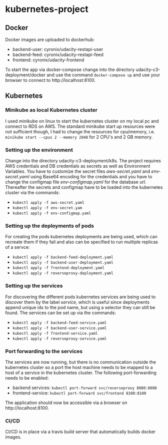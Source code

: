 # kubernetes-project

## Docker
Docker images are uploaded to dockerhub:
- backend-user: cyronix/udacity-restapi-user
- backend-feed: cyronix/udacity-restapi-feed
- frontend: cyronix/udacity-frontend

To start the app via docker-compose change into the directory udacity-c3-deployment/docker and use the command `docker-compose up` and use your browser to connect to http://localhost:8100.

## Kubernetes

### Minikube as local Kubernetes cluster
I used minikube on linux to start the kubernetes cluster on my local pc and connect to RDS on AWS.
The standard minikube start up resources were not sufficient though, I had to change the resources for cpu/memory, i.e.
`minikube start --cpus 2 --memory 2048` for 2 CPU's and 2 GB memory.

### Setting up the environment
Change into the directory udacity-c3-deployment/k8s.
The project requires AWS credentials and DB credentials as secrets as well as Environment Variables.
You have to customize the secret files *aws-secret.yaml* and *env-secret.yaml* using Base64 encoding for the credentials and you have to change the configmap file *env-configmap.yaml* for  the database url.
Thereafter the secrets and configmap have to be loaded into the kubernetes cluster via the commands:
- `kubectl apply -f aws-secret.yaml`
- `kubectl apply -f env-secret.yam`
- `kubectl apply -f env-configmap.yaml`

### Setting up the deployments of pods
For creating the pods kubernetes deployments are being used, which can recreate them if they fail and also can be specified to run multiple replicas of a servce:
- `kubectl apply -f backend-feed-deployment.yaml`
- `kubectl apply -f backend-user-deployment.yaml`
- `kubectl apply -f frontend-deployment.yaml`
- `kubectl apply -f reverseproxy-deployment.yaml`

### Setting up the services
For discovering the different pods kubernetes services are being used to discover them by the label *service*, which is useful since deployments append unique ids to the pod name, but using a selector they can still be found.
The services can be set up via the commands:
- `kubectl apply -f backend-feed-service.yaml`
- `kubectl apply -f backend-user-service.yaml`
- `kubectl apply -f frontend-service.yaml`
- `kubectl apply -f reverseproxy-service.yaml`

### Port forwarding to the services
The services are now running, but there is no communication outside the kubernetes cluster so a port the host machine needs to be mapped to a host of a service in the kubernetes cluster.
The following port-forwarding needs to be enabled:
- backend services: `kubectl port-forward svc/reverseproxy 8080:8080`
- frontend-service: `kubectl port-forward svc/frontend 8100:8100`

The application should now be accessible via a browser on http://localhost:8100.

### CI/CD
CI/CD is in place via a travis build server that automatically builds docker images.








